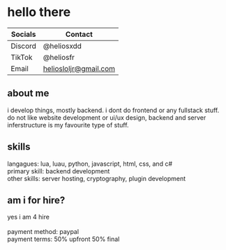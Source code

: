# hello there

| Socials             | Contact                                                                |
| ----------------- | ------------------------------------------------------------------ |
| Discord | @heliosxdd |
| TikTok | @heliosfr |
| Email | heliosloljr@gmail.com |


## about me
i develop things, mostly backend. i dont do frontend or any fullstack stuff. do not like website development or ui/ux design, backend and server inferstructure is my favourite type of stuff.



## skills
langagues: lua, luau, python, javascript, html, css, and c#\
primary skill: backend development\
other skills: server hosting, cryptography, plugin development

## am i for hire?

yes i am 4 hire
\
\
payment method: paypal\
payment terms: 50% upfront 50% final 

